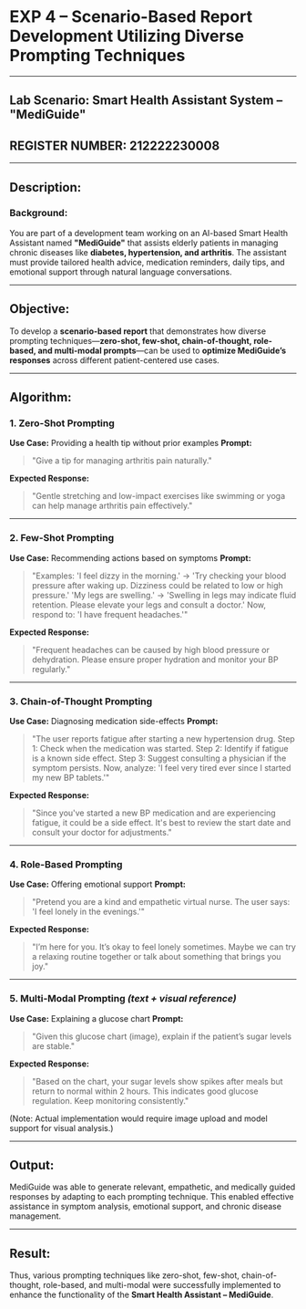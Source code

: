 # **EXP 4 – Scenario-Based Report Development Utilizing Diverse Prompting Techniques**

---

## **Lab Scenario: Smart Health Assistant System – "MediGuide"**
## REGISTER NUMBER: 212222230008

---

## **Description:**

### **Background:**

You are part of a development team working on an AI-based Smart Health Assistant named **"MediGuide"** that assists elderly patients in managing chronic diseases like **diabetes, hypertension, and arthritis**. The assistant must provide tailored health advice, medication reminders, daily tips, and emotional support through natural language conversations.

---

## **Objective:**

To develop a **scenario-based report** that demonstrates how diverse prompting techniques—**zero-shot, few-shot, chain-of-thought, role-based, and multi-modal prompts**—can be used to **optimize MediGuide’s responses** across different patient-centered use cases.

---

## **Algorithm:**

### **1. Zero-Shot Prompting**

**Use Case:** Providing a health tip without prior examples
**Prompt:**

> "Give a tip for managing arthritis pain naturally."

**Expected Response:**

> "Gentle stretching and low-impact exercises like swimming or yoga can help manage arthritis pain effectively."

---

### **2. Few-Shot Prompting**

**Use Case:** Recommending actions based on symptoms
**Prompt:**

> "Examples:
> 'I feel dizzy in the morning.' → 'Try checking your blood pressure after waking up. Dizziness could be related to low or high pressure.'
> 'My legs are swelling.' → 'Swelling in legs may indicate fluid retention. Please elevate your legs and consult a doctor.'
> Now, respond to: 'I have frequent headaches.'"

**Expected Response:**

> "Frequent headaches can be caused by high blood pressure or dehydration. Please ensure proper hydration and monitor your BP regularly."

---

### **3. Chain-of-Thought Prompting**

**Use Case:** Diagnosing medication side-effects
**Prompt:**

> "The user reports fatigue after starting a new hypertension drug.
> Step 1: Check when the medication was started.
> Step 2: Identify if fatigue is a known side effect.
> Step 3: Suggest consulting a physician if the symptom persists.
> Now, analyze: 'I feel very tired ever since I started my new BP tablets.'"

**Expected Response:**

> "Since you've started a new BP medication and are experiencing fatigue, it could be a side effect. It's best to review the start date and consult your doctor for adjustments."

---

### **4. Role-Based Prompting**

**Use Case:** Offering emotional support
**Prompt:**

> "Pretend you are a kind and empathetic virtual nurse.
> The user says: 'I feel lonely in the evenings.'"

**Expected Response:**

> "I’m here for you. It’s okay to feel lonely sometimes. Maybe we can try a relaxing routine together or talk about something that brings you joy."

---

### **5. Multi-Modal Prompting** *(text + visual reference)*

**Use Case:** Explaining a glucose chart
**Prompt:**

> "Given this glucose chart (image), explain if the patient’s sugar levels are stable."

**Expected Response:**

> "Based on the chart, your sugar levels show spikes after meals but return to normal within 2 hours. This indicates good glucose regulation. Keep monitoring consistently."

(Note: Actual implementation would require image upload and model support for visual analysis.)

---

## **Output:**

MediGuide was able to generate relevant, empathetic, and medically guided responses by adapting to each prompting technique. This enabled effective assistance in symptom analysis, emotional support, and chronic disease management.

---

## **Result:**

Thus, various prompting techniques like zero-shot, few-shot, chain-of-thought, role-based, and multi-modal were successfully implemented to enhance the functionality of the **Smart Health Assistant – MediGuide**.

